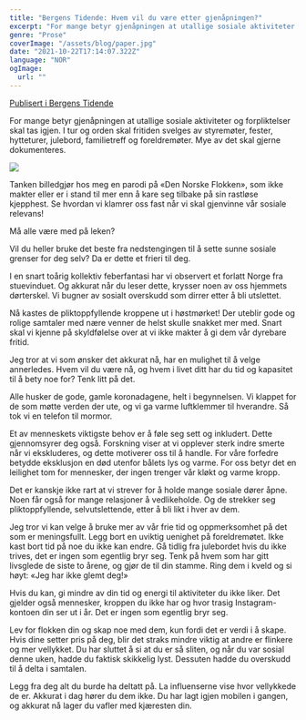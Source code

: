 ```yaml
---
title: "Bergens Tidende: Hvem vil du være etter gjenåpningen?"
excerpt: "For mange betyr gjenåpningen at utallige sosiale aktiviteter og forpliktelser skal tas igjen. I tur og orden skal fritiden svelges av styremøter, fester, hytteturer, julebord, familietreff og foreldremøter. Mye av det skal gjerne dokumenteres. Tanken billedgjør hos meg en parodi på «Den Norske Flokken», som ikke makter eller er i stand til mer enn å kare seg tilbake på sin rastløse kjepphest. Se hvordan vi klamrer oss fast når vi skal gjenvinne vår sosiale relevans! Må alle være med på leken? Vil du heller bruke det beste fra nedstengingen til å sette sunne sosiale grenser for deg selv? Da er dette et frieri til deg. I en snart toårig kollektiv feberfantasi har vi observert et forlatt Norge fra stuevinduet. Og akkurat når du leser dette, krysser noen av oss hjemmets dørterskel. Vi bugner av sosialt overskudd som dirrer etter å bli utslettet."
genre: "Prose"
coverImage: "/assets/blog/paper.jpg"
date: "2021-10-22T17:14:07.322Z"
language: "NOR"
ogImage:
  url: ""
---
```


[Publisert i Bergens Tidende](https://www.bt.no/btmeninger/debatt/i/28qgXy/hvem-vil-du-vaere-etter-gjenaapningen)

For mange betyr gjenåpningen at utallige sosiale aktiviteter og forpliktelser skal tas igjen. I tur og orden skal fritiden svelges av styremøter, fester, hytteturer, julebord, familietreff og foreldremøter. Mye av det skal gjerne dokumenteres.

![](/bt.jpg)

Tanken billedgjør hos meg en parodi på «Den Norske Flokken», som ikke makter eller er i stand til mer enn å kare seg tilbake på sin rastløse kjepphest. Se hvordan vi klamrer oss fast når vi skal gjenvinne vår sosiale relevans!

Må alle være med på leken?

Vil du heller bruke det beste fra nedstengingen til å sette sunne sosiale grenser for deg selv? Da er dette et frieri til deg.

I en snart toårig kollektiv feberfantasi har vi observert et forlatt Norge fra stuevinduet. Og akkurat når du leser dette, krysser noen av oss hjemmets dørterskel. Vi bugner av sosialt overskudd som dirrer etter å bli utslettet.

Nå kastes de pliktoppfyllende kroppene ut i høstmørket! Der uteblir gode og rolige samtaler med nære venner de helst skulle snakket mer med. Snart skal vi kjenne på skyldfølelse over at vi ikke makter å gi dem vår dyrebare fritid.

Jeg tror at vi som ønsker det akkurat nå, har en mulighet til å velge annerledes. Hvem vil du være nå, og hvem i livet ditt har du tid og kapasitet til å bety noe for? Tenk litt på det.

Alle husker de gode, gamle koronadagene, helt i begynnelsen. Vi klappet for de som møtte verden der ute, og vi ga varme luftklemmer til hverandre. Så tok vi en telefon til mormor.

Et av menneskets viktigste behov er å føle seg sett og inkludert. Dette gjennomsyrer deg også. Forskning viser at vi opplever sterk indre smerte når vi ekskluderes, og dette motiverer oss til å handle. For våre forfedre betydde eksklusjon en død utenfor bålets lys og varme. For oss betyr det en leilighet tom for mennesker, der ingen trenger vår kløkt og varme kropp.

Det er kanskje ikke rart at vi strever for å holde mange sosiale dører åpne. Noen får også for mange relasjoner å vedlikeholde. Og de strekker seg pliktoppfyllende, selvutslettende, etter å bli likt i hver av dem.

Jeg tror vi kan velge å bruke mer av vår frie tid og oppmerksomhet på det som er meningsfullt. Legg bort en uviktig uenighet på foreldremøtet. Ikke kast bort tid på noe du ikke kan endre. Gå tidlig fra julebordet hvis du ikke trives, det er ingen som egentlig bryr seg. Tenk på hvem som har gitt livsglede de siste to årene, og gjør de til din stamme. Ring dem i kveld og si høyt: «Jeg har ikke glemt deg!»

Hvis du kan, gi mindre av din tid og energi til aktiviteter du ikke liker. Det gjelder også mennesker, kroppen du ikke har og hvor trasig Instagram-kontoen din ser ut i år. Det er ingen som egentlig bryr seg.

Lev for flokken din og skap noe med dem, kun fordi det er verdi i å skape. Hvis dine setter pris på deg, blir det straks mindre viktig at andre er flinkere og mer vellykket. Du har sluttet å si at du er så sliten, og når du var sosial denne uken, hadde du faktisk skikkelig lyst. Dessuten hadde du overskudd til å delta i samtalen.

Legg fra deg alt du burde ha deltatt på. La influenserne vise hvor vellykkede de er. Akkurat i dag hører du dem ikke. Du har lagt igjen mobilen i gangen, og akkurat nå lager du vafler med kjæresten din.
